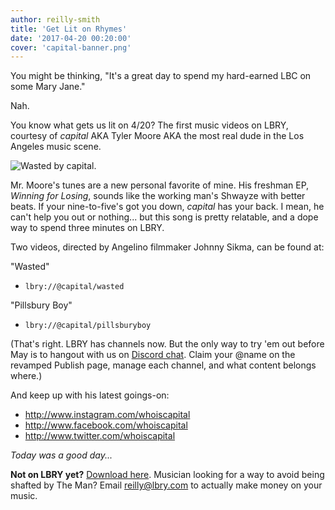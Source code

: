 ```yaml
---
author: reilly-smith
title: 'Get Lit on Rhymes'
date: '2017-04-20 00:20:00'
cover: 'capital-banner.png'
---
```


You might be thinking, "It's a great day to spend my hard-earned LBC on some Mary Jane."

Nah.

You know what gets us lit on 4/20? The first music videos on LBRY, courtesy of *capital* AKA Tyler Moore AKA the most real dude in the Los Angeles music scene.

![Wasted by capital.](/img/news/capital-inline.png)

Mr. Moore's tunes are a new personal favorite of mine. His freshman EP, *Winning for Losing*, sounds like the working man's Shwayze with better beats. If your nine-to-five's got you down, *capital* has your back. I mean, he can't help you out or nothing... but this song is pretty relatable, and a dope way to spend three minutes on LBRY.

Two videos, directed by Angelino filmmaker Johnny Sikma, can be found at:

"Wasted"
- `lbry://@capital/wasted`

"Pillsbury Boy"
- `lbry://@capital/pillsburyboy`

(That's right. LBRY has channels now. But the only way to try 'em out before May is to hangout with us on [Discord chat](http://chat.lbry.com). Claim your @name on the revamped Publish page, manage each channel, and what content belongs where.)

And keep up with his latest goings-on:
- http://www.instagram.com/whoiscapital
- http://www.facebook.com/whoiscapital
- http://www.twitter.com/whoiscapital

*Today was a good day...*

**Not on LBRY yet?** [Download here](/get). Musician looking for a way to avoid being shafted by The Man? Email [reilly@lbry.com](mailto:reilly@lbry.com) to actually make money on your music.

